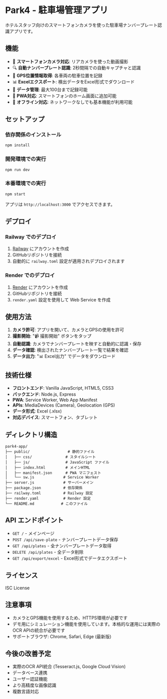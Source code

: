 # Park4 - 駐車場管理アプリ

ホテルスタッフ向けのスマートフォンカメラを使った駐車場ナンバープレート認識アプリです。

## 機能

- 📱 **スマートフォンカメラ対応**: リアカメラを使った動画撮影
- 🔍 **自動ナンバープレート認識**: 2秒間隔での自動キャプチャと認識
- 📍 **GPS位置情報取得**: 各車両の駐車位置を記録
- 📊 **Excelエクスポート**: 検出データをExcel形式でダウンロード
- 💾 **データ管理**: 最大100台まで記録可能
- 📲 **PWA対応**: スマートフォンのホーム画面に追加可能
- 🔄 **オフライン対応**: ネットワークなしでも基本機能が利用可能

## セットアップ

### 依存関係のインストール

```bash
npm install
```

### 開発環境での実行

```bash
npm run dev
```

### 本番環境での実行

```bash
npm start
```

アプリは `http://localhost:3000` でアクセスできます。

## デプロイ

### Railway でのデプロイ

1. [Railway](https://railway.app) にアカウントを作成
2. GitHubリポジトリを接続
3. 自動的に `railway.toml` 設定が適用されデプロイされます

### Render でのデプロイ

1. [Render](https://render.com) にアカウントを作成
2. GitHubリポジトリを接続
3. `render.yaml` 設定を使用して Web Service を作成

## 使用方法

1. **カメラ許可**: アプリを開いて、カメラとGPSの使用を許可
2. **撮影開始**: "📹 撮影開始" ボタンをタップ
3. **自動認識**: カメラでナンバープレートを映すと自動的に認識・保存
4. **データ確認**: 検出されたナンバープレート一覧で結果を確認
5. **データ出力**: "📊 Excel出力" でデータをダウンロード

## 技術仕様

- **フロントエンド**: Vanilla JavaScript, HTML5, CSS3
- **バックエンド**: Node.js, Express
- **PWA**: Service Worker, Web App Manifest
- **APIs**: MediaDevices (Camera), Geolocation (GPS)
- **データ形式**: Excel (.xlsx)
- **対応デバイス**: スマートフォン、タブレット

## ディレクトリ構造

```
park4-app/
├── public/                 # 静的ファイル
│   ├── css/               # スタイルシート
│   ├── js/                # JavaScript ファイル
│   ├── index.html         # メインHTML
│   ├── manifest.json      # PWA マニフェスト
│   └── sw.js             # Service Worker
├── server.js             # サーバーメイン
├── package.json          # 依存関係
├── railway.toml          # Railway 設定
├── render.yaml           # Render 設定
└── README.md            # このファイル
```

## API エンドポイント

- `GET /` - メインページ
- `POST /api/save-plate` - ナンバープレートデータ保存
- `GET /api/plates` - 全ナンバープレートデータ取得
- `DELETE /api/plates` - 全データ削除
- `GET /api/export/excel` - Excel形式でデータエクスポート

## ライセンス

ISC License

## 注意事項

- カメラとGPS機能を使用するため、HTTPS環境が必要です
- デモ用にシミュレーション機能を使用しています。本格的な運用には実際のOCR APIの統合が必要です
- サポートブラウザ: Chrome, Safari, Edge (最新版)

## 今後の改善予定

- 実際のOCR API統合 (Tesseract.js, Google Cloud Vision)
- データベース連携
- ユーザー認証機能
- より高精度な画像認識
- 複数言語対応